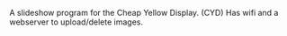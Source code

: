 A slideshow program for the Cheap Yellow Display. (CYD)  Has wifi and a webserver to upload/delete images.
